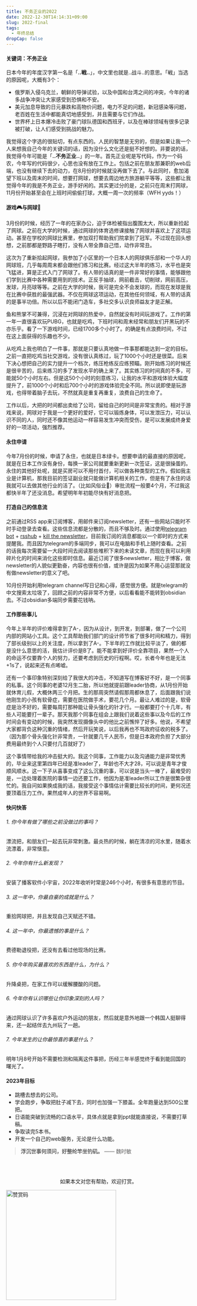 ```yaml
---
title: 不务正业的2022
date: 2022-12-30T14:14:31+09:00
slug: 2022-final
tags:
  - 年终总结
dropCap: false
---
```


#### 关键词：不务正业

日本今年的年度汉字第一名是「**..戦..**」，中文里也就是..战斗..的意思。「戦」当选的原因呢，大概有3个：
- 俄罗斯入侵乌克兰，朝鲜的导弹试验，以及中国和台湾之间的冲突，今年的诸多战争冲突让大家感受到恐惧和不安。
- 美元加息导致的日元暴跌和高物价问题，电力不足的问题，新冠感染等问题，老百姓在生活中都能真切地感受到，并且需要与它们作战。
- 世界杯上日本爆冷击败了豪门球队德国和西班牙，以及在棒球领域有很多记录被打破，让人们感受到挑战的魅力。

我觉得这个字选的很贴切，有点东西的。人民的智慧是无穷的，但是如果让我一个人来想我自己今年的关键词的话，因为没什么文化还是挺不好想的。非要说的话，我觉得今年可能是「**..不务正业..**」的一年。首先正业呢是写代码，作为一个码农，今年写的代码很少，心思也没有放在工作上。包括之前在朋友那兼职的web后端，也没有继续下去的动力，在8月份的时候就没再做下去了。与此同时，愈加渴望下班以及周末的时间，想要打网球，想要去周边地方旅游躺平等等，这些都让我觉得今年的我是不务正业，游手好闲的。其实更过分的是，之前只在周末打网球，11月份开始甚至会在上班时间偷偷打球，大概一周一次的频率（WFH yyds！）

#### 游戏🎮与网球🎾
3月份的时候，经历了一年的在家办公，迫于体检被指出腹围太大，所以重新捡起了网球。之前在大学的时候，通过网球的体育选修课接触了网球并喜欢上了这项运动。甚至在学校的网球比赛里，参加双打帮助我们院拿到了冠军。不过现在回头想想，之前那都是野路子瞎打，没有人带全靠自己悟，动作非常丑。

这次为了重新拾起网球，我参加了小区里的一个日本人的网球俱乐部和一个华人的网球班，几乎每周周末都会跟他们练习和比赛。经过这大半年的练习，水平也是突飞猛进，算是正式入门了网球了。有人带的话真的是一件非常好的事情，能够跟他们学到比赛中各种需要用到的技术。正反手抽球，网前截击，切削球，网前高压，发球，月亮球等等。之前在大学的时候，我可是完全不会发球的，而现在发球是我在比赛中获胜的最强武器。不仅在网球这项运动，在其他任何领域，有人带的话真的是事半功倍。所以以后不能闭门造车，多社交多认识良师益友才是正解。

鱼和熊掌不可兼得，沉浸在对网球的热爱中，自然就没有时间玩游戏了。工作的第一年一直很喜欢玩PUBG，也就是吃鸡，下班时间和周末经常和朋友们开黑玩的不亦乐乎。看了一下游戏时间，已经1700多个小时了。的确是有点浪费时间，不过在这上面获得的乐趣也不少。

从吃鸡上我也明白了一件事，那就是只要认真地做一件事那都能达到一定的目标。之前一直把吃鸡当社交游戏，没有很认真练过，玩了1000个小时还是很菜。后来下决心想把自己的实力提升一个档次，练压枪练反应练预瞄。刚开始练习的时候还是很辛苦的，后来练习的多了发现水平的确上来了。其实练习的时间真的不多，可能就50个小时左右。但是这50个小时的刻意练习，让我的水平和游戏体验大幅度提升了，前1000个小时和后700个小时的游戏体验完全不同。所以说即使是玩游戏，也得带着脑子去玩，不然就真是重复再重复，浪费自己的生命了。

工作以后，大把的时间都出卖给了公司，留给自己的时间是非常宝贵的。相对于游戏来说，网球对于我是一个更好的爱好，它可以锻炼身体，可以发泄压力，可以认识不同的人，同时还不像其他运动一样容易发生冲突而受伤，是可以发展成终身爱好的一项活动，强烈推荐。


#### 永住申请

今年7月份的时候，申请了永住，也就是日本绿卡。想要申请的最直接的原因呢，就是在日本工作没有身份，每换一家公司就要重新更新一次签证，这是很操蛋的。永住的其他好处呢，就是买房可以不用付首付，可以做各种类型的工作。假如我主业是计算机，那我目前的签证副业就只能做计算机相关的工作，但是有了永住的话我就可以去做其他行业的活了。（比如风俗业🤣）审批流程一般要4个月，不过我这都快半年了还没消息。希望明年年初能尽快有好消息把。

#### 打造自己的信息流

之前通过RSS app来订阅博客，用邮件来订阅newsletter，还有一些网站只能时不时手动登录去查看。这些信息流都是分散的，而且不够及时。通过使用[telegram bot](https://github.com/iovxw/rssbot) + [rsshub](https://docs.rsshub.app/) + [kill the newsletter](https://kill-the-newsletter.com/)，目前我订阅的消息都能以一个即时的方式来提醒我。而且因为telegram的多端同步，我可以在电脑和手机上随时查看。之前的话我每次需要留一大段时间去阅读那些堆积下来的未读文章，而现在我可以利用碎片化的时间来消化这些即时信息。最近订阅了很多newsletter，相比于博客，做newsletter的人貌似更勤奋，内容也很有价值，或许是因为如果不用心运营那就没有做newsletter的意义了吧。

10月份开始利用telegram channel写日记和心得，感觉很方便。就是telegram的中文搜索太垃圾了，回顾之前的内容非常不方便，以后看看能不能转到obsidian去。不过obsidian多端同步需要花钱呐。

#### 工作那些事儿

今年上半年的评价难得拿到了A-，因为从设计，到开发，到部署，做了一个公司内部的网站小工具。这个工具帮助我们部门的设计师节省了很多时间和精力，得到了部长级别以上的关注度，所以拿到了A-。下半年的工作就比较平淡了，做的都是没什么意思的活，我估计评价是B了。能不能拿到好评价全靠项目，果然一个人的命运不仅要靠个人的努力，还要考虑到历史的行程啊。哎，长者今年也是无法+1s了，说起来还有点唏嘘。

还有一个事印象特别深刻给了我很大的冲击，不知道写在博客好不好，是一个同事的私事。这个同事的老婆12月生二胎，所以他就提前跟leader协商，从1月份开始就休育儿假，大概休两三个月把。生的那周突然请假那周都休息了，后面跟我们说他刚生的小孩有软骨症，需要在医院做手术，要花几个月。最让人难过的是，软骨症是治不好的，需要每周打那种能让骨头强化的针才行。一般都要打个十几年，有些人可能要打一辈子。那天我那个同事在组会上跟我们说着这些事以及今后的工作时间会有变动的时候，我突然发现摄像头中的他比之前憔悴了好多。他说，不希望大家都背负这种沉重的情绪，然后开玩笑说，以后我再也不骂政府征收的税多了。（因为那个骨头强化针非常贵，一针就要几千人民币，但是日本政府负担了大部分费用最终到个人只要付几百就好了）

这个事情带给我的冲击挺大的。我这个同事，工作能力以及沟通能力是非常优秀的，毕业来这里第四年已经是准leader了，年龄也不大才28，可以说是青年才俊顺风顺水。这一下子从喜事变成了这么沉重的事，可以说是当头一棒了，最难受的是，一边处理着医院的事情一边还要工作，他因为是准leader所以工作是很繁杂很忙的。我自问如果换成我的话，我接受这个事情估计需要比较长的时间，更何况还要顶着压力工作。果然成年人的世界不容易啊。


#### 快问快答

###### 1. 你今年有做了哪些之前没做过的事吗？
漂流把，和朋友们一起去玩非常刺激。最炎热的时候，躺在清凉的河水里，随着水流漂着，非常惬意。

###### 2. 今年你有什么新发现？
安装了播客软件小宇宙，2022年收听时常是246个小时，有很多有意思的节目。

###### 3. 这一年中，你最自豪的成就是什么？
重拾网球把，并且发现自己天赋还不错。

###### 4. 这一年中，你最遗憾的事是什么？
费德勒退役把，还没有去看过他现场的比赛。

###### 5. 你今年购买最喜欢的东西是什么，为什么？
升降桌把，在家工作可以缓解腰酸的问题。

###### 6. 今年你有认识哪些让你印象深刻的人吗？
通过网球认识了许多喜欢户外运动的朋友，然后就是意外地跟一个韩国人挺聊得来，还一起结伴去九州玩了一趟。

###### 7. 今年发生的让你最惊喜的事是什么？
明年1月8号开始不需要检测和隔离这件事把，历经三年半感觉终于看到能回国的曙光了。


#### 2023年目标

- 跳槽去想去的公司。
- 学会跑步，争取把肚子减下去，同时也加强一下膝盖。全年跑量达到500公里把。
- 日语能突破到流畅的口语水平，具体点就是拿到ppt就能直接说，不需要打草稿。
- 争取读完5本书。
- 开发一个自己的web服务，无论是什么功能。


> **浮沉世事何须问，好整纶竿坐钓矶。** —— 魏时敏


<br />
<br />
<p style="text-align: center;">如果本文对您有帮助，欢迎打赏。</p>
<img src="/images/qr-wechat.png" alt="赞赏码" width="300"/>
